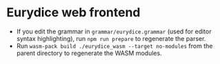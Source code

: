 # Eurydice web frontend

* If you edit the grammar in `grammar/eurydice.grammar` (used for editor syntax highlighting), run `npm run prepare` to regenerate the parser.
* Run `wasm-pack build ./eurydice_wasm --target no-modules` from the parent directory to regenerate the WASM modules.
